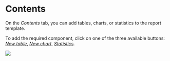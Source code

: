 # Contents

On the _Contents_ tab, you can add tables, charts, or statistics to the report template.

To add the required component, click on one of the three available buttons: [_New table_](https://docs.wialon.com/en/hosting/user/reports/templ/contents/tables/tables), [_New chart_](https://docs.wialon.com/en/hosting/user/reports/templ/contents/charts/charts), [_Statistics_](https://docs.wialon.com/en/hosting/user/reports/templ/contents/statistics/statistics).

![](https://docs.wialon.com/en/hosting/_media/reports/report_contents.png)

